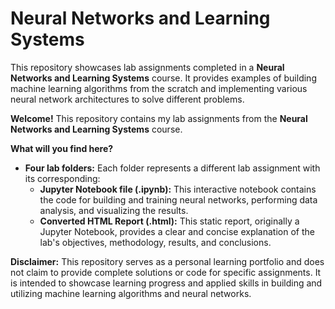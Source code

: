 # Neural Networks and Learning Systems

This repository showcases lab assignments completed in a **Neural Networks and Learning Systems** course. It provides examples of building machine learning algorithms from the scratch and implementing various neural network architectures to solve different problems.


**Welcome!** This repository contains my lab assignments from the **Neural Networks and Learning Systems** course.

**What will you find here?**

* **Four lab folders:** Each folder represents a different lab assignment with its corresponding:
    * **Jupyter Notebook file (.ipynb):** This interactive notebook contains the code for building and training neural networks, performing data analysis, and visualizing the results.
    * **Converted HTML Report (.html):** This static report, originally a Jupyter Notebook, provides a clear and concise explanation of the lab's objectives, methodology, results, and conclusions.


**Disclaimer:** This repository serves as a personal learning portfolio and does not claim to provide complete solutions or code for specific assignments. It is intended to showcase learning progress and applied skills in building and utilizing machine learning algorithms and neural networks.

